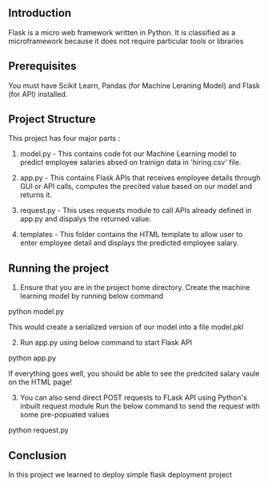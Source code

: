 
## Introduction

Flask is a micro web framework written in Python. It is classified as a microframework because it does not require particular tools or libraries
## Prerequisites

You must have Scikit Learn, Pandas (for Machine Leraning Model) and Flask (for API) installed.
## Project Structure

This project has four major parts :

1. model.py - This contains code fot our Machine Learning model to predict employee salaries absed on trainign data in 'hiring.csv' file.

2. app.py - This contains Flask APIs that receives employee details through GUI or API calls, computes the precited value based on our model and returns it.

3. request.py - This uses requests module to call APIs already defined in app.py and dispalys the returned value.

4. templates - This folder contains the HTML template to allow user to enter employee detail and displays the predicted employee salary.


## Running the project

1. Ensure that you are in the project home directory. Create the machine learning model by running below command


python model.py


This would create a serialized version of our model into a file model.pkl

2. Run app.py using below command to start Flask API


python app.py


If everything goes well, you should be able to see the predcited salary vaule on the HTML page!


3. You can also send direct POST requests to FLask API using Python's inbuilt request module Run the below command to send the request with some pre-popuated values 


python request.py


## Conclusion

In this project we learned to deploy simple flask deployment project
